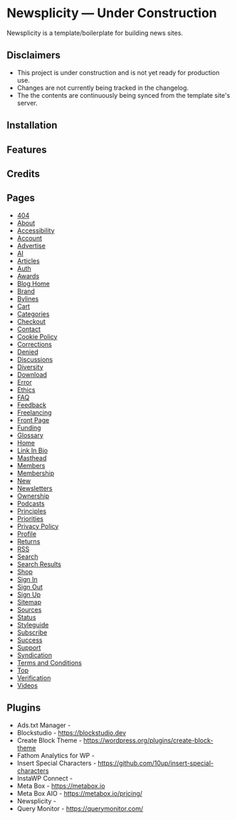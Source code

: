 # Newsplicity — Under Construction

Newsplicity is a template/boilerplate for building news sites.

## Disclaimers
- This project is under construction and is not yet ready for production use.
- Changes are not currently being tracked in the changelog.
- The the contents are continuously being synced from the template site's server.

## Installation

## Features

## Credits

## Pages
- [404](https://template.sites.newsplicity.dev/404-page)
- [About](https://template.sites.newsplicity.dev/about)
- [Accessibility](https://template.sites.newsplicity.dev/accessibility)
- [Account](https://template.sites.newsplicity.dev/account)
- [Advertise](https://template.sites.newsplicity.dev/advertise)
- [AI](https://template.sites.newsplicity.dev/ai)
- [Articles](https://template.sites.newsplicity.dev/articles)
- [Auth](https://template.sites.newsplicity.dev/auth)
- [Awards](https://template.sites.newsplicity.dev/awards)
- [Blog Home](https://template.sites.newsplicity.dev/blog-home)
- [Brand](https://template.sites.newsplicity.dev/brand)
- [Bylines](https://template.sites.newsplicity.dev/bylines)
- [Cart](https://template.sites.newsplicity.dev/cart)
- [Categories](https://template.sites.newsplicity.dev/categories)
- [Checkout](https://template.sites.newsplicity.dev/checkout)
- [Contact](https://template.sites.newsplicity.dev/contact)
- [Cookie Policy](https://template.sites.newsplicity.dev/cookies)
- [Corrections](https://template.sites.newsplicity.dev/corrections)
- [Denied](https://template.sites.newsplicity.dev/denied)
- [Discussions](https://template.sites.newsplicity.dev/discussions)
- [Diversity](https://template.sites.newsplicity.dev/diversity)
- [Download](https://template.sites.newsplicity.dev/download)
- [Error](https://template.sites.newsplicity.dev/error)
- [Ethics](https://template.sites.newsplicity.dev/ethics)
- [FAQ](https://template.sites.newsplicity.dev/faq)
- [Feedback](https://template.sites.newsplicity.dev/feedback)
- [Freelancing](https://template.sites.newsplicity.dev/freelancing)
- [Front Page](https://template.sites.newsplicity.dev/front-page)
- [Funding](https://template.sites.newsplicity.dev/funding)
- [Glossary](https://template.sites.newsplicity.dev/glossary)
- [Home](https://template.sites.newsplicity.dev/home)
- [Link In Bio](https://template.sites.newsplicity.dev/link-in-bio)
- [Masthead](https://template.sites.newsplicity.dev/masthead)
- [Members](https://template.sites.newsplicity.dev/members)
- [Membership](https://template.sites.newsplicity.dev/membership)
- [New](https://template.sites.newsplicity.dev/new)
- [Newsletters](https://template.sites.newsplicity.dev/newsletters)
- [Ownership](https://template.sites.newsplicity.dev/ownership)
- [Podcasts](https://template.sites.newsplicity.dev/podcasts)
- [Principles](https://template.sites.newsplicity.dev/principles)
- [Priorities](https://template.sites.newsplicity.dev/priorities)
- [Privacy Policy](https://template.sites.newsplicity.dev/privacy)
- [Profile](https://template.sites.newsplicity.dev/profile)
- [Returns](https://template.sites.newsplicity.dev/returns)
- [RSS](https://template.sites.newsplicity.dev/rss-page)
- [Search](https://template.sites.newsplicity.dev/search)
- [Search Results](https://template.sites.newsplicity.dev/search-results)
- [Shop](https://template.sites.newsplicity.dev/shop)
- [Sign In](https://template.sites.newsplicity.dev/sign-in)
- [Sign Out](https://template.sites.newsplicity.dev/sign-out)
- [Sign Up](https://template.sites.newsplicity.dev/sign-up)
- [Sitemap](https://template.sites.newsplicity.dev/sitemap)
- [Sources](https://template.sites.newsplicity.dev/sources)
- [Status](https://template.sites.newsplicity.dev/status)
- [Styleguide](https://template.sites.newsplicity.dev/styleguide)
- [Subscribe](https://template.sites.newsplicity.dev/subscribe)
- [Success](https://template.sites.newsplicity.dev/success)
- [Support](https://template.sites.newsplicity.dev/support)
- [Syndication](https://template.sites.newsplicity.dev/syndication)
- [Terms and Conditions](https://template.sites.newsplicity.dev/terms)
- [Top](https://template.sites.newsplicity.dev/top)
- [Verification](https://template.sites.newsplicity.dev/verification)
- [Videos](https://template.sites.newsplicity.dev/videos)


## Plugins
- Ads.txt Manager - 
- Blockstudio - https://blockstudio.dev
- Create Block Theme - https://wordpress.org/plugins/create-block-theme
- Fathom Analytics for WP - 
- Insert Special Characters - https://github.com/10up/insert-special-characters
- InstaWP Connect - 
- Meta Box - https://metabox.io
- Meta Box AIO - https://metabox.io/pricing/
- Newsplicity - 
- Query Monitor - https://querymonitor.com/
